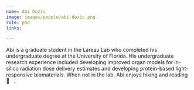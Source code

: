 ```yaml
---
name: Abi Dozic
image: images/people/abi-dozic.png
role: phd
links:

---
```


Abi is a graduate student in the Lareau Lab who completed his undergraduate degree at
the University of Florida. His undergraduate research experience included developing
improved organ models for in-silico radiation dose delivery estimates and developing
protein-based light-responsive biomaterials. When not in the lab, Abi enjoys hiking and
reading  &nbsp; :book:  &nbsp; .
